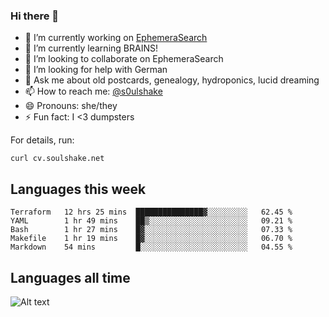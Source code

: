 ### Hi there 👋

<!--
**soulshake/soulshake** is a ✨ _special_ ✨ repository because its `README.md` (this file) appears on your GitHub profile.

Here are some ideas to get you started:

- 🔭 I’m currently working on ...
- 🌱 I’m currently learning ...
- 👯 I’m looking to collaborate on ...
- 🤔 I’m looking for help with ...
- 💬 Ask me about ...
- 📫 How to reach me: ...
- 😄 Pronouns: ...
- ⚡ Fun fact: ...
-->


- 🔭 I’m currently working on [EphemeraSearch](https://www.ephemerasearch.com/)
- 🌱 I’m currently learning BRAINS!
- 👯 I’m looking to collaborate on EphemeraSearch
- 🤔 I’m looking for help with German
- 💬 Ask me about old postcards, genealogy, hydroponics, lucid dreaming
- 📫 How to reach me: [@s0ulshake](https://twitter.com/soulshake)
- 😄 Pronouns: she/they
- ⚡ Fun fact: I <3 dumpsters

For details, run:

```
curl cv.soulshake.net
```

## Languages this week

<!--START_SECTION:waka-->
```text
Terraform   12 hrs 25 mins  ███████████████▓░░░░░░░░░   62.45 % 
YAML        1 hr 49 mins    ██▒░░░░░░░░░░░░░░░░░░░░░░   09.21 % 
Bash        1 hr 27 mins    █▓░░░░░░░░░░░░░░░░░░░░░░░   07.33 % 
Makefile    1 hr 19 mins    █▓░░░░░░░░░░░░░░░░░░░░░░░   06.70 % 
Markdown    54 mins         █░░░░░░░░░░░░░░░░░░░░░░░░   04.55 % 
```
<!--END_SECTION:waka-->

## Languages all time
![Alt text](https://wakatime.com/share/@aj/6aa10b67-a5e9-4fb1-acaf-8692f4385172.svg)
